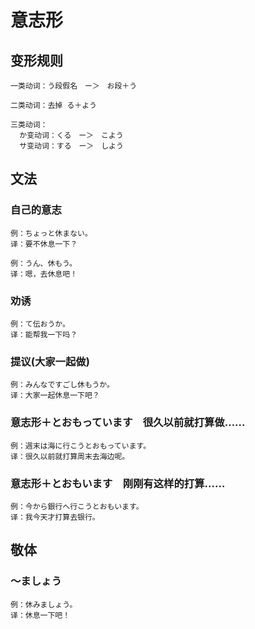 # 意志形

## 变形规则

```
一类动词：う段假名　ー＞　お段＋う

二类动词：去掉 る＋よう

三类动词：
  か变动词：くる　ー＞　こよう
  サ变动词：する　ー＞　しよう
```
    
## 文法

### 自己的意志

```
例：ちょっと休まない。
译：要不休息一下？

例：うん、休もう。
译：嗯，去休息吧！
```

### 劝诱

```
例：て伝おうか。
译：能帮我一下吗？
```

### 提议(大家一起做)

```
例：みんなですごし休もうか。
译：大家一起休息一下吧？
```
    
### 意志形＋とおもっています　很久以前就打算做……

```
例：週末は海に行こうとおもっています。
译：很久以前就打算周末去海边呢。
```

### 意志形＋とおもいます　刚刚有这样的打算……

```
例：今から銀行へ行こうとおもいます。
译：我今天才打算去银行。
```

##  敬体

### ～ましょう

```
例：休みましょう。
译：休息一下吧！
```